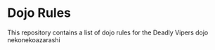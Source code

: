 Dojo Rules
==========

This repository contains a list of dojo rules for the Deadly Vipers dojo
nekonekoazarashi
